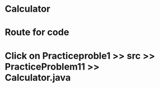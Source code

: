 # Calculator
# Route for code
# Click on Practiceproble1 >> src >> PracticeProblem11 >> Calculator.java

